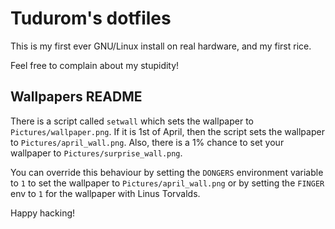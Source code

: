 Tudurom's dotfiles
==================

This is my first ever GNU/Linux install on real hardware, and my first rice.

Feel free to complain about my stupidity!

Wallpapers README
-----------------

There is a script called `setwall` which sets the wallpaper to `Pictures/wallpaper.png`. If it is 1st of April, then the script sets the wallpaper to `Pictures/april_wall.png`. Also, there is a 1% chance to set your wallpaper to `Pictures/surprise_wall.png`.

You can override this behaviour by setting the `DONGERS` environment variable to `1` to set the wallpaper to `Pictures/april_wall.png` or by setting the `FINGER` env to `1` for the wallpaper with Linus Torvalds.

Happy hacking!
